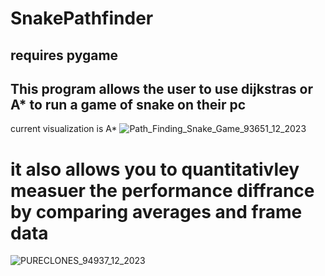 # SnakePathfinder

## requires pygame

## This program allows the user to use dijkstras or A* to run a game of snake on their pc

current visualization is A*
![Path_Finding_Snake_Game_93651_12_2023](https://github.com/Nitaicandra/SnakePathfinder/assets/89361982/fb2fdd3d-26e5-4b4b-a0cf-c605f96ce479)

# it also allows you to quantitativley measuer the performance diffrance by comparing averages and frame data 
![PURECLONES_94937_12_2023](https://github.com/Nitaicandra/SnakePathfinder/assets/89361982/3249680c-b0df-4c25-a52d-21182d9d9b99)
